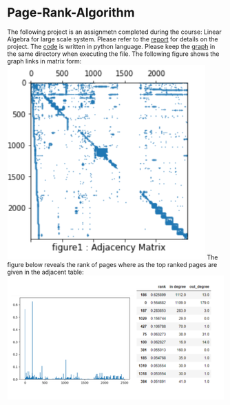 # Page-Rank-Algorithm
The following project is an assignmetn completed during the course: Linear Algebra for large scale system. Please refer to the [report](/281654.pdf) for details on the project.
The [code](/eig_S281654) is written in python language. Please keep the [graph](/graph.txt) in the same directory when executing the file.
The following figure shows the graph links in matrix form:
![](images/graph.png) 
The figure below reveals the rank of pages where as the top ranked pages are given in the adjacent table:   
![](images/rank.png)
